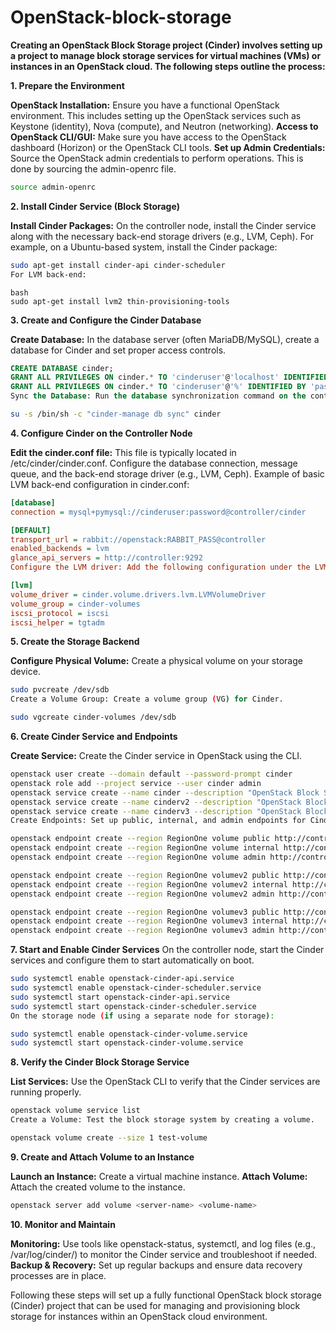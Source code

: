 # OpenStack-block-storage
 
**Creating an OpenStack Block Storage project (Cinder) involves setting up a project to manage block storage services for virtual machines (VMs) or instances in an OpenStack cloud. The following steps outline the process:**

**1. Prepare the Environment** 

**OpenStack Installation:** Ensure you have a functional OpenStack environment. This includes setting up the OpenStack services such as Keystone (identity), Nova (compute), and Neutron (networking).
**Access to OpenStack CLI/GUI:** Make sure you have access to the OpenStack dashboard (Horizon) or the OpenStack CLI tools.
**Set up Admin Credentials:** Source the OpenStack admin credentials to perform operations. This is done by sourcing the admin-openrc file.

```bash
source admin-openrc
```

**2. Install Cinder Service (Block Storage)**

**Install Cinder Packages:** On the controller node, install the Cinder service along with the necessary back-end storage drivers (e.g., LVM, Ceph).
For example, on a Ubuntu-based system, install the Cinder package:

```bash
sudo apt-get install cinder-api cinder-scheduler
For LVM back-end:
```
```
bash
sudo apt-get install lvm2 thin-provisioning-tools
```

**3. Create and Configure the Cinder Database**

**Create Database:** In the database server (often MariaDB/MySQL), create a database for Cinder and set proper access controls.
```sql
CREATE DATABASE cinder;
GRANT ALL PRIVILEGES ON cinder.* TO 'cinderuser'@'localhost' IDENTIFIED BY 'password';
GRANT ALL PRIVILEGES ON cinder.* TO 'cinderuser'@'%' IDENTIFIED BY 'password';
Sync the Database: Run the database synchronization command on the controller node to populate the tables.
```

```bash
su -s /bin/sh -c "cinder-manage db sync" cinder
```

**4. Configure Cinder on the Controller Node**

**Edit the cinder.conf file:** This file is typically located in /etc/cinder/cinder.conf. Configure the database connection, message queue, and the back-end storage driver (e.g., LVM, Ceph).
Example of basic LVM back-end configuration in cinder.conf:

```ini
[database]
connection = mysql+pymysql://cinderuser:password@controller/cinder

[DEFAULT]
transport_url = rabbit://openstack:RABBIT_PASS@controller
enabled_backends = lvm
glance_api_servers = http://controller:9292
Configure the LVM driver: Add the following configuration under the LVM backend.
```

```ini
[lvm]
volume_driver = cinder.volume.drivers.lvm.LVMVolumeDriver
volume_group = cinder-volumes
iscsi_protocol = iscsi
iscsi_helper = tgtadm
```

**5. Create the Storage Backend**

**Configure Physical Volume:** Create a physical volume on your storage device.

```bash
sudo pvcreate /dev/sdb
Create a Volume Group: Create a volume group (VG) for Cinder.
```

```bash
sudo vgcreate cinder-volumes /dev/sdb
```

**6. Create Cinder Service and Endpoints**

**Create Service:** Create the Cinder service in OpenStack using the CLI.

```bash
openstack user create --domain default --password-prompt cinder
openstack role add --project service --user cinder admin
openstack service create --name cinder --description "OpenStack Block Storage" volume
openstack service create --name cinderv2 --description "OpenStack Block Storage" volumev2
openstack service create --name cinderv3 --description "OpenStack Block Storage" volumev3
Create Endpoints: Set up public, internal, and admin endpoints for Cinder.
```

```bash
openstack endpoint create --region RegionOne volume public http://controller:8776/v1/%\(tenant_id\)s
openstack endpoint create --region RegionOne volume internal http://controller:8776/v1/%\(tenant_id\)s
openstack endpoint create --region RegionOne volume admin http://controller:8776/v1/%\(tenant_id\)s

openstack endpoint create --region RegionOne volumev2 public http://controller:8776/v2/%\(tenant_id\)s
openstack endpoint create --region RegionOne volumev2 internal http://controller:8776/v2/%\(tenant_id\)s
openstack endpoint create --region RegionOne volumev2 admin http://controller:8776/v2/%\(tenant_id\)s

openstack endpoint create --region RegionOne volumev3 public http://controller:8776/v3/%\(tenant_id\)s
openstack endpoint create --region RegionOne volumev3 internal http://controller:8776/v3/%\(tenant_id\)s
openstack endpoint create --region RegionOne volumev3 admin http://controller:8776/v3/%\(tenant_id\)s
```

**7. Start and Enable Cinder Services**
On the controller node, start the Cinder services and configure them to start automatically on boot.

```bash
sudo systemctl enable openstack-cinder-api.service
sudo systemctl enable openstack-cinder-scheduler.service
sudo systemctl start openstack-cinder-api.service
sudo systemctl start openstack-cinder-scheduler.service
On the storage node (if using a separate node for storage):
```

```bash
sudo systemctl enable openstack-cinder-volume.service
sudo systemctl start openstack-cinder-volume.service
```

**8. Verify the Cinder Block Storage Service**

**List Services:** Use the OpenStack CLI to verify that the Cinder services are running properly.

```bash
openstack volume service list
Create a Volume: Test the block storage system by creating a volume.
```

```bash
openstack volume create --size 1 test-volume
```
**9. Create and Attach Volume to an Instance**

**Launch an Instance:** Create a virtual machine instance.
**Attach Volume:** Attach the created volume to the instance.

```bash
openstack server add volume <server-name> <volume-name>
```

**10. Monitor and Maintain**

**Monitoring:** Use tools like openstack-status, systemctl, and log files (e.g., /var/log/cinder/) to monitor the Cinder service and troubleshoot if needed.
**Backup & Recovery:** Set up regular backups and ensure data recovery processes are in place.

Following these steps will set up a fully functional OpenStack block storage (Cinder) project that can be used for managing and provisioning block storage for instances within an OpenStack cloud environment.
